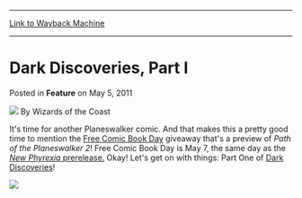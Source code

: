 
---
[Link to Wayback Machine](https://web.archive.org/web/20210503133640/https://magic.wizards.com/en/articles/archive/feature/dark-discoveries-part-i-2011-05-05)

[_metadata_:wayback_url]:- "https://magic.wizards.com/en/articles/archive/feature/dark-discoveries-part-i-2011-05-05"
[_metadata_:wayback_raw_url]:- "https://web.archive.org/web/20210503133640id_/https://magic.wizards.com/en/articles/archive/feature/dark-discoveries-part-i-2011-05-05"
[_metadata_:wayback_capture_timestamp]:- "2021-05-03 13:36:40+00:00"
[_metadata_:publish_date]:- "2011-05-05"
[_metadata_:description]:- "It's time for another Planeswalker comic. And that makes this a pretty good time to mention the Free Comic Book Day giveaway that's a preview of Path of the Planeswalker 2! Free Comic Book Day is May 7, the same day as the New Phyrexia prerelease. Okay! Let's get on with things: Part One of Dark Discoveries!"
[_metadata_:generator]:- "Drupal 7 (http://drupal.org)"
---


Dark Discoveries, Part I
========================



 Posted in **Feature**
 on May 5, 2011 






![](https://media.magic.wizards.com/styles/auth_small/public/images/person/wizards_author.jpg)
By Wizards of the Coast











It's time for another Planeswalker comic. And that makes this a pretty good time to mention the [Free Comic Book Day](/en/articles/archive/free-comic-book-2011-04-26) giveaway that's a preview of *Path of the Planeswalker 2*! Free Comic Book Day is May 7, the same day as the [*New Phyrexia* prerelease.](http://archive.wizards.com/Magic/Magazine/Article.aspx?x=mtgcom/events/prereleases) Okay! Let's get on with things: Part One of [Dark Discoveries](/en/node/625486)!

[![](https://media.magic.wizards.com/image_legacy_migration/images/magic/daily/features/feature141w_thumb.jpg)](/en/articles/archive/dark-discoveries-part-i-2011-05-05)







